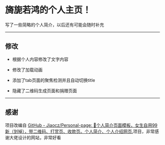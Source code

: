 

<!--
Copyright (c) 2021, Orangii|橙梓
All rights reserved.
-->

# 旖旎若鸿的个人主页！

写了一些简略的个人简介，以后还有可能会随时补充

---

## 修改

* 根据个人内容修改了文字内容

* 修改了加载动画

* 添加了tab页面的聚焦检测并且自动切换title

* 隐藏了二维码生成页面和捐赠页面



---

## 感谢

项目改编自 [GitHub - Jiaocz/Personal-page: 🍊个人简介页面模板，女生自用99新（划掉），带二维码、打赏页、收款页。个人简介、个人介绍网页.](https://github.com/Jiaocz/Personal-page)项目，非常感谢大佬设计的网站，非常好看
